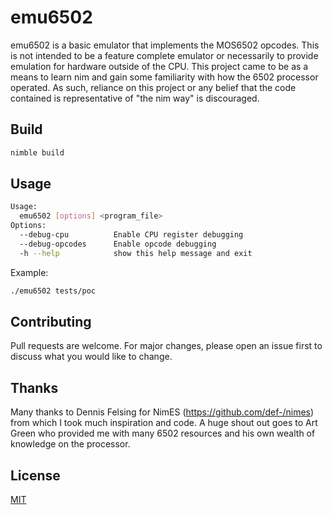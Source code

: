 # emu6502

emu6502 is a basic emulator that implements the MOS6502 opcodes. This is not intended to be a feature complete emulator or necessarily to provide emulation for hardware outside of the CPU. This project came to be as a means to learn nim and gain some familiarity with how the 6502 processor operated. As such, reliance on this project or any belief that the code contained is representative of "the nim way" is discouraged.

## Build

```bash
nimble build
```

## Usage

```bash
Usage:
  emu6502 [options] <program_file>
Options:
  --debug-cpu          Enable CPU register debugging
  --debug-opcodes      Enable opcode debugging
  -h --help            show this help message and exit
```

Example:  
```bash
./emu6502 tests/poc
```

## Contributing

Pull requests are welcome. For major changes, please open an issue first to discuss what you would like to change.

## Thanks
Many thanks to Dennis Felsing for NimES (<https://github.com/def-/nimes>) from which I took much inspiration and code.
A huge shout out goes to Art Green who provided me with many 6502 resources and his own wealth of knowledge on the processor.

## License

[MIT](https://choosealicense.com/licenses/mit/)